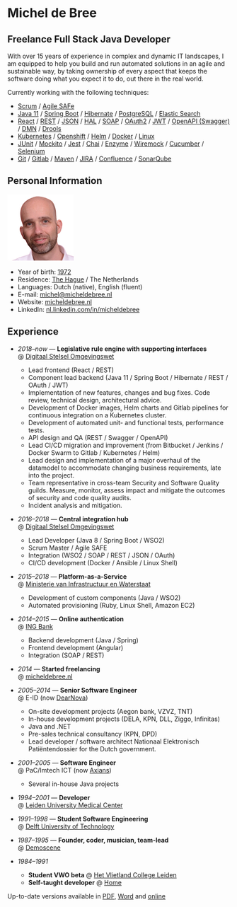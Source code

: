 # Michel de Bree

## Freelance Full Stack Java Developer

With over 15 years of experience in complex and dynamic IT landscapes, I am
equipped to help you build and run automated solutions in an agile and
sustainable way, by taking ownership of every aspect that keeps the software
doing what you expect it to do, out there in the real world.

Currently working with the following techniques:

- [Scrum](https://www.scrum.org) /
  [Agile SAFe](https://www.scaledagileframework.com)
- [Java 11](https://go.java) /
  [Spring Boot](https://spring.io/projects/spring-boot) /
  [Hibernate](https://hibernate.org) /
  [PostgreSQL](https://www.postgresql.org/) /
  [Elastic Search](https://www.elastic.co/)
- [React](https://reactjs.org) /
  [REST](https://en.wikipedia.org/wiki/Representational_state_transfer) /
  [JSON](https://www.json.org) /
  [HAL](http://stateless.co/hal_specification.html) /
  [SOAP](https://en.wikipedia.org/wiki/SOAP) /
  [OAuth2](https://oauth.net/2/) /
  [JWT](https://jwt.io) /
  [OpenAPI (Swagger)](https://swagger.io/specification/) /
  [DMN](https://www.omg.org/dmn/) /
  [Drools](https://drools.org/)
- [Kubernetes](https://kubernetes.io) /
  [Openshift](https://www.openshift.com) /
  [Helm](https://helm.sh) /
  [Docker](https://www.docker.com) /
  [Linux](https://www.linux.org)
- [JUnit](https://junit.org/junit5) /
  [Mockito](https://site.mockito.org) /
  [Jest](https://jestjs.io) /
  [Chai](https://www.chaijs.com) /
  [Enzyme](https://airbnb.io/enzyme) /
  [Wiremock](http://wiremock.org) /
  [Cucumber](https://cucumber.io) /
  [Selenium](https://www.selenium.dev)
- [Git](https://git-scm.com) /
  [Gitlab](https://about.gitlab.com) /
  [Maven](https://maven.apache.org) /
  [JIRA](https://www.atlassian.com/software/jira) /
  [Confluence](https://www.atlassian.com/software/confluence) /
  [SonarQube](https://www.sonarqube.org)

## Personal Information

![Photo](Photo.jpg)

- Year of birth: [1972](https://www.onthisday.com/events/date/1972)
- Residence: [The Hague](https://denhaag.com/en) / The Netherlands
- Languages: Dutch (native), English (fluent)
- E-mail: [michel@micheldebree.nl](mailto:michel@micheldebree.nl)
- Website: [micheldebree.nl](https://www.micheldebree.nl)
- LinkedIn: [nl.linkedin.com/in/micheldebree](https://nl.linkedin.com/in/micheldebree)

## Experience

- _2018&ndash;now_ &mdash; **Legislative rule engine with supporting interfaces**
  <br/>@ [Digitaal Stelsel Omgevingswet](https://aandeslagmetdeomgevingswet.nl/digitaal-stelsel/toepasbare-regels-vragenbomen)

  - Lead frontend (React / REST)
  - Component lead backend
    (Java 11 / Spring Boot / Hibernate / REST / OAuth / JWT)
  - Implementation of new features, changes and bug fixes. Code review, technical
    design, architectural advice.
  - Development of Docker images, Helm charts and Gitlab pipelines for
    continuous integration on a Kubernetes cluster.
  - Development of automated unit- and functional tests, performance tests.
  - API design and QA (REST / Swagger / OpenAPI)
  - Lead CI/CD migration and improvement (from Bitbucket / Jenkins / Docker Swarm
    to Gitlab / Kubernetes / Helm)
  - Lead design and implementation of a major overhaul of the datamodel to
    accommodate changing business requirements, late into the project.
  - Team representative in cross-team Security and Software Quality guilds.
    Measure, monitor, assess impact and mitigate the outcomes of security and
    code quality audits.
  - Incident analysis and mitigation.

- _2016&ndash;2018_ &mdash; **Central integration hub**
  <br/>@ [Digitaal Stelsel Omgevingswet](https://aandeslagmetdeomgevingswet.nl/digitaal-stelsel)

  - Lead Developer (Java 8 / Spring Boot / WSO2)
  - Scrum Master / Agile SAFE
  - Integration (WSO2 / SOAP / REST / JSON / OAuth)
  - CI/CD development (Docker / Ansible / Linux Shell)

- _2015&ndash;2018_ &mdash; **Platform-as-a-Service**
  <br/>@ [Ministerie van Infrastructuur en Waterstaat](https://www.rijksoverheid.nl/ministeries/ministerie-van-infrastructuur-en-waterstaat)

  - Development of custom components (Java / WSO2)
  - Automated provisioning (Ruby, Linux Shell, Amazon EC2)

- _2014&ndash;2015_ &mdash; **Online authentication**
  <br/>@ [ING Bank](https://www.ing.nl/particulier)

  - Backend development (Java / Spring)
  - Frontend development (Angular)
  - Integration (SOAP / REST)

- _2014_ &mdash; **Started freelancing**
  <br/>@ [micheldebree.nl](https://www.micheldebree.nl)
- _2005&ndash;2014_ &mdash; **Senior Software Engineer**
  <br/>@ E-ID (now [DearNova](https://www.dearnova.nl))
  - On-site development projects (Aegon bank, VZVZ, TNT)
  - In-house development projects (DELA, KPN, DLL, Ziggo, Infinitas)
  - Java and .NET
  - Pre-sales technical consultancy (KPN, DPD)
  - Lead developer / software architect Nationaal Elektronisch Pati&euml;ntendossier
    for the Dutch government.
- _2001&ndash;2005_ &mdash; **Software Engineer**
  <br/>@ PaC/Imtech ICT (now [Axians](https://www.axians.com/en))
  - Several in-house Java projects
- _1994&ndash;2001_ &mdash; **Developer**
  <br/>@ [Leiden University Medical Center](https://www.lumc.nl/?setlanguage=English)
- _1991&ndash;1998_ &mdash; **Student Software Engineering**
  <br/>@ [Delft University of Technology](https://www.tudelft.nl/en)
- _1987&ndash;1995_ &mdash; **Founder, coder, musician, team-lead**
  <br/>@ [Demoscene](https://en.wikipedia.org/wiki/Demoscene)
- _1984&ndash;1991_
  - **Student VWO beta** @ [Het Vlietland College Leiden](https://www.vlietlandcollege.nl)
  - **Self-taught developer**
    @ [Home](https://www.visitleiden.nl/en)

Up-to-date versions available in
[PDF](https://github.com/micheldebree/cv/raw/master/CV-Michel_de_Bree.EN.pdf),
[Word](https://github.com/micheldebree/cv/raw/master/CV-Michel_de_Bree.EN.docx)
and [online](https://github.com/micheldebree/cv)
